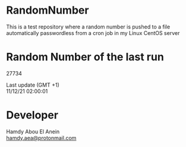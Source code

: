 # RandomNumber    
This is a test repository where a random number is pushed to a file automatically passwordless from a cron job in my Linux CentOS server    
# Random Number of the last run   
27734
      
Last update (GMT +1)    
11/12/21 02:00:01
# Developer    
Hamdy Abou El Anein   
hamdy.aea@protonmail.com
